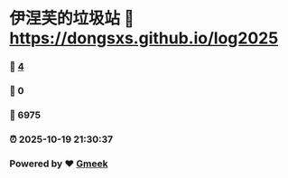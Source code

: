 # 伊涅芙的垃圾站 :link: https://dongsxs.github.io/log2025 
### :page_facing_up: [4](https://dongsxs.github.io/log2025/tag.html) 
### :speech_balloon: 0 
### :hibiscus: 6975 
### :alarm_clock: 2025-10-19 21:30:37 
### Powered by :heart: [Gmeek](https://github.com/Meekdai/Gmeek)
